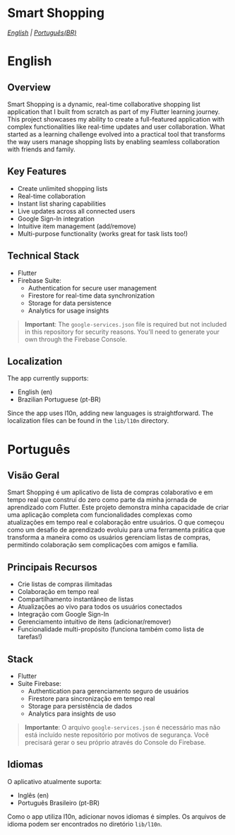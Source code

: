 # Smart Shopping

_[English](#english) | [Português(BR)](#português)_

# English

## Overview

Smart Shopping is a dynamic, real-time collaborative shopping list application that I built from scratch as part of my Flutter learning journey. This project showcases my ability to create a full-featured application with complex functionalities like real-time updates and user collaboration. What started as a learning challenge evolved into a practical tool that transforms the way users manage shopping lists by enabling seamless collaboration with friends and family.

## Key Features

- Create unlimited shopping lists
- Real-time collaboration
- Instant list sharing capabilities
- Live updates across all connected users
- Google Sign-In integration
- Intuitive item management (add/remove)
- Multi-purpose functionality (works great for task lists too!)

## Technical Stack

- Flutter
- Firebase Suite:
  - Authentication for secure user management
  - Firestore for real-time data synchronization
  - Storage for data persistence
  - Analytics for usage insights

> **Important**: The `google-services.json` file is required but not included in this repository for security reasons. You'll need to generate your own through the Firebase Console.

## Localization

The app currently supports:

- English (en)
- Brazilian Portuguese (pt-BR)

Since the app uses l10n, adding new languages is straightforward. The localization files can be found in the `lib/l10n` directory.

# Português

## Visão Geral

Smart Shopping é um aplicativo de lista de compras colaborativo e em tempo real que construí do zero como parte da minha jornada de aprendizado com Flutter. Este projeto demonstra minha capacidade de criar uma aplicação completa com funcionalidades complexas como atualizações em tempo real e colaboração entre usuários. O que começou como um desafio de aprendizado evoluiu para uma ferramenta prática que transforma a maneira como os usuários gerenciam listas de compras, permitindo colaboração sem complicações com amigos e família.

## Principais Recursos

- Crie listas de compras ilimitadas
- Colaboração em tempo real
- Compartilhamento instantâneo de listas
- Atualizações ao vivo para todos os usuários conectados
- Integração com Google Sign-In
- Gerenciamento intuitivo de itens (adicionar/remover)
- Funcionalidade multi-propósito (funciona também como lista de tarefas!)

## Stack

- Flutter
- Suite Firebase:
  - Authentication para gerenciamento seguro de usuários
  - Firestore para sincronização em tempo real
  - Storage para persistência de dados
  - Analytics para insights de uso

> **Importante**: O arquivo `google-services.json` é necessário mas não está incluído neste repositório por motivos de segurança. Você precisará gerar o seu próprio através do Console do Firebase.

## Idiomas

O aplicativo atualmente suporta:

- Inglês (en)
- Português Brasileiro (pt-BR)

Como o app utiliza l10n, adicionar novos idiomas é simples. Os arquivos de idioma podem ser encontrados no diretório `lib/l10n`.
